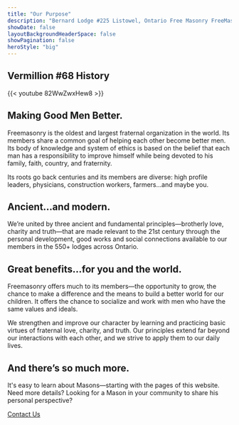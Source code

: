 ```yaml
---
title: "Our Purpose"
description: "Bernard Lodge #225 Listowel, Ontario Free Masonry FreeMasons"
showDate: false
layoutBackgroundHeaderSpace: false
showPagination: false
heroStyle: "big"
---
```

## Vermillion #68 History
{{< youtube 82WwZwxHew8 >}}

## Making Good Men Better.

Freemasonry is the oldest and largest fraternal organization in the world. Its members share a common goal of helping each other become better men. Its body of knowledge and system of ethics is based on the belief that each man has a responsibility to improve himself while being devoted to his family, faith, country, and fraternity.

Its roots go back centuries and its members are diverse: high profile leaders, physicians, construction workers, farmers…and maybe you.

## Ancient…and modern.

We’re united by three ancient and fundamental principles—brotherly love, charity and truth—that are made relevant to the 21st century through the personal development, good works and social connections available to our members in the 550+ lodges across Ontario.

## Great benefits…for you and the world.

Freemasonry offers much to its members—the opportunity to grow, the chance to make a difference and the means to build a better world for our children. It offers the chance to socialize and work with men who have the same values and ideals.

We strengthen and improve our character by learning and practicing basic virtues of fraternal love, charity, and truth. Our principles extend far beyond our interactions with each other, and we strive to apply them to our daily lives.

## And there’s so much more.

It's easy to learn about Masons—starting with the pages of this website. Need more details? Looking for a Mason in your community to share his personal perspective?

<a href="/contact_us">Contact Us</a>